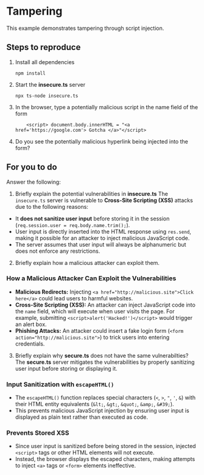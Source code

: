 # Tampering

This example demonstrates tampering through script injection.

## Steps to reproduce

1. Install all dependencies

    `npm install`

2. Start the **insecure.ts** server

    `npx ts-node insecure.ts`

3. In the browser, type a potentially malicious script in the name field of the form

    ```
        <script> document.body.innerHTML = "<a href='https://google.com'> Gotcha </a>"</script>
    ```

4. Do you see the potentially malicious hyperlink being injected into the form?

## For you to do

Answer the following:

1. Briefly explain the potential vulnerabilities in **insecure.ts**
The `insecure.ts` server is vulnerable to **Cross-Site Scripting (XSS)** attacks due to the following reasons:
- It **does not sanitize user input** before storing it in the session (`req.session.user = req.body.name.trim();`).
- User input is directly inserted into the HTML response using `res.send`, making it possible for an attacker to inject malicious JavaScript code.
- The server assumes that user input will always be alphanumeric but does not enforce any restrictions.

2. Briefly explain how a malicious attacker can exploit them.
### **How a Malicious Attacker Can Exploit the Vulnerabilities**  

- **Malicious Redirects:** Injecting `<a href="http://malicious.site">Click here</a>` could lead users to harmful websites. 
- **Cross-Site Scripting (XSS):** An attacker can inject JavaScript code into the `name` field, which will execute when user visits the page. For example, submitting `<script>alert('Hacked!')</script>` would trigger an alert box.   
- **Phishing Attacks:** An attacker could insert a fake login form (`<form action="http://malicious.site">`) to trick users into entering credentials.  

3. Briefly explain why **secure.ts** does not have the same vulnerabilties?
The **secure.ts** server mitigates the vulnerabilities by properly sanitizing user input before storing or displaying it. 

### **Input Sanitization with `escapeHTML()`**
- The `escapeHTML()` function replaces special characters (`<`, `>`, `"`, `'`, `&`) with their HTML entity equivalents (`&lt;`, `&gt;`, `&quot;`, `&amp;`, `&#39;`).
- This prevents malicious JavaScript injection by ensuring user input is displayed as plain text rather than executed as code.

### **Prevents Stored XSS**
- Since user input is sanitized before being stored in the session, injected `<script>` tags or other HTML elements will not execute.  
- Instead, the browser displays the escaped characters, making attempts to inject `<a>` tags or `<form>` elements ineffective.
